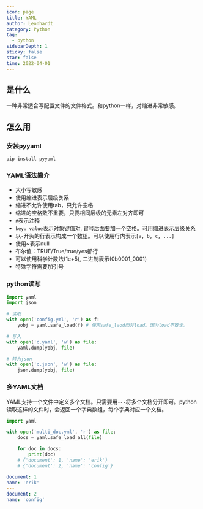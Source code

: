 ```yaml
---
icon: page
title: YAML
author: Leonhardt
category: Python
tag:
  - python
sidebarDepth: 1
sticky: false
star: false
time: 2022-04-01
---
```


## 是什么
一种非常适合写配置文件的文件格式。和python一样，对缩进非常敏感。

## 怎么用

### 安装pyyaml
`pip install pyyaml`

### YAML语法简介
* 大小写敏感
* 使用缩进表示层级关系
* 缩进不允许使用tab，只允许空格
* 缩进的空格数不重要，只要相同层级的元素左对齐即可
* `#`表示注释
* `key: value`表示对象键值对, 冒号后面要加一个空格。可用缩进表示层级关系
* 以`-`开头的行表示构成一个数组。可以使用行内表示`[a, b, c, ...]`
* 使用~表示null
* 布尔值：TRUE/True/true/yes都行
* 可以使用科学计数法(1e+5), 二进制表示(0b0001_0001)
* 特殊字符需要加引号

### python读写

```python
import yaml
import json

# 读取
with open('config.yml', 'r') as f:
    yobj = yaml.safe_load(f) # 使用safe_laod而非load。因为load不安全。

# 写入
with open('c.yaml', 'w') as file:
    yaml.dump(yobj, file)

# 转为json
with open('c.json', 'w') as file:
    json.dump(yobj, file)
```

### 多YAML文档
YAML支持一个文件中定义多个文档。只需要用`---`将多个文档分开即可。python读取这样的文件时，会返回一个字典数组，每个字典对应一个文档。


<CodeGroup>
<CodeGroupItem title="python">

```python
import yaml

with open('multi_doc.yml', 'r') as file:
    docs = yaml.safe_load_all(file)

    for doc in docs:
        print(doc)
    # {'document': 1, 'name': 'erik'}
    # {'document': 2, 'name': 'config'}
```
</CodeGroupItem>

<CodeGroupItem title="yaml">

```yaml
document: 1
name: 'erik'
---
document: 2
name: 'config'
```
</CodeGroupItem>
</CodeGroup>
